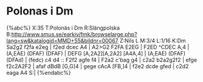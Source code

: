 # Polonas i Dm

{%abc%}
X:35
T:Polonäs i Dm
R:Slängpolska
B:http://www.smus.se/earkiv/fmk/browselarge.php?lang=sw&katalogid=MMD+55&bildnr=00067
Z:Nils L
M:3/4
L:1/16
K:Dm
Sa2g2 f2fa e2eg | f2ed dcec A4 | A2>G2 F2FA E2EG | F2ED ^CDEC A,4 |
(A,EAE) (DFAF) (DFAF) | DEFG [A,2A2][A,2A2] [A4A,4] | (A,EAE) (DFAF) (DFAd) | (fedc) c4 d4 ::
F2f2 agfe f4 | F2a2 c'bag g4 | c2a2 b2a2g2f2 | efge f2c2A2F2 |
afaf dBdB [G,G]4 | gege cAcA [FB,]4 | f2e2 dcde gfed | c2d2 eaga A4 S:|
{%endabc%}

